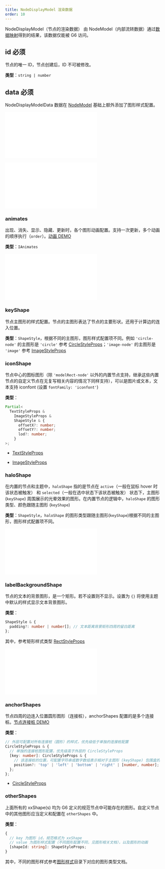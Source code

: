 ```yaml
---
title: NodeDisplayModel 渲染数据
order: 10
---
```


NodeDisplayModel（节点的渲染数据） 由 NodeModel（内部流转数据）通过[数据映射](/apis/data/data-intro#mappers-数据映射)得到的结果，该数据仅能被 G6 访问。

## id <Badge type="error">必须</Badge>

节点的唯一 ID，节点创建后，ID 不可被修改。

**类型**：`string | number`

## data <Badge type="error">必须</Badge>

NodeDisplayModelData 数据在 [NodeModel](./NodeModel.zh.md) 基础上额外添加了图形样式配置。

<embed src="../../common/DataAttrTips.zh.md"></embed>

<embed src="../../common/LodLevels.zh.md"></embed>

### animates

出现、消失、显示、隐藏、更新时，各个图形动画配置。支持一次更新，多个动画的顺序执行（`order`）。[动画 DEMO](/zh/examples/scatter/changePosition/#itemAnimates)

**类型**：`IAnimates`

<embed src="../../common/IAnimates.zh.md"></embed>

### keyShape

节点主图形的样式配置。节点的主图形表达了节点的主要形状。还用于计算边的连入位置。

**类型**：`ShapeStyle`，根据不同的主图形，图形样式配置项不同。例如 `'circle-node'` 的主图形是 `'circle'` 参考 [CircleStyleProps](/apis/shape/circle-style-props)；`'image-node'` 的主图形是 `'image'` 参考 [ImageStyleProps](/apis/shape/image-style-props)

### iconShape

节点中心的图标图形（除 `'modelRect-node'` 以外的内置节点支持，继承这些内置节点的自定义节点在无复写相关内容的情况下同样支持），可以是图片或文本，文本支持 iconfont (设置 `fontFamily: 'iconfont'`)

**类型**：

```typescript
Partial<
  TextStyleProps &
    ImageStyleProps &
    ShapeStyle & {
      offsetX?: number;
      offsetY?: number;
      lod?: number;
    }
>;
```

- [TextStyleProps](/apis/shape/text-style-props)

- [ImageStyleProps](/apis/shape/image-style-props)

### haloShape

在内置的节点和主题中，`haloShape` 指的是节点在 `active`（一般在鼠标 hover 时该状态被触发） 和 `selected`（一般在选中状态下该状态被触发） 状态下，主图形 (`keyShape`) 周围展示的光晕效果的图形。在内置节点的逻辑中，`haloShape` 的图形类型、颜色跟随主图形 (`keyShape`)

**类型**：`ShapeStyle`，`haloShape` 的图形类型跟随主图形(`keyShape`)根据不同的主图形，图形样式配置项不同。

<embed src="../../common/LabelShape.zh.md"></embed>

### labelBackgroundShape

节点的文本的背景图形，是一个矩形。若不设置则不显示。设置为 `{}` 将使用主题中默认的样式显示文本背景图形。

**类型**：

```typescript
ShapeStyle & {
  padding?: number | number[]; // 文本距离背景矩形四周的留白距离
};
```

其中，参考矩形样式类型 [RectStyleProps](/apis/shape/rect-style-props)

<embed src="../../common/BadgeShapes.zh.md"></embed>

### anchorShapes

节点四周的边连入位置圆形图形（连接桩），anchorShapes 配置的是多个连接桩。[节点连接桩 DEMO](/zh/examples/item/defaultNodes/#circle)

**类型**：

```typescript
// 外层可配置对所有连接桩（圆形）的样式，优先级低于单独的连接桩配置
CircleStyleProps & {
  // 单独的连接桩图形配置，优先级高于外层的 CircleStyleProps
  [key: number]: CircleStyleProps & {
    // 该连接桩的位置，可配置字符串或数字数组表示相对于主图形 (keyShape) 包围盒的百分比位置，例如 [0.5, 1] 表示位于主图形的右侧中间
    position?: 'top' | 'left' | 'bottom' | 'right' | [number, number];
  };
};
```

- [CircleStyleProps](/apis/shape/circle-style-props)

### otherShapes

上面所有的 xxShape(s) 均为 G6 定义的规范节点中可能存在的图形。自定义节点中的其他图形应当定义和配置在 `otherShapes` 中。

**类型**：

```typescript
{
  // key 为图形 id，规范格式为 xxShape
  // value 为图形样式配置（不同图形配置不同，见图形相关文档），以及图形的动画
  [shapeId: string]: ShapeStyleProps;
}
```

其中，不同的图形样式参考[图形样式](/apis/shape/overview)目录下对应的图形类型文档。
